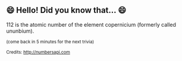 ## 😄 Hello! Did you know that... 😄
112 is the atomic number of the element copernicium (formerly called ununbium).

<sup>(come back in 5 minutes for the next trivia)</sup>


<sup>Credits: http://numbersapi.com</sup>
